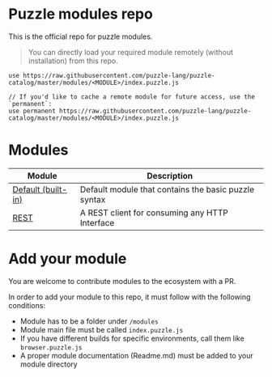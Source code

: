 # Puzzle modules repo
 
This is the official repo for puzzle modules.

> You can directly load your required module remotely (without installation) from this repo.

```puzzle
use https://raw.githubusercontent.com/puzzle-lang/puzzle-catalog/master/modules/<MODULE>/index.puzzle.js

// If you'd like to cache a remote module for future access, use the `permanent`:
use permanent https://raw.githubusercontent.com/puzzle-lang/puzzle-catalog/master/modules/<MODULE>/index.puzzle.js
```

# Modules 

| Module        | Description  |
| ------------- |-------------| 
| [Default (built-in)](https://puzzlelang.github.io/#/LANGUAGE) | Default module that contains the basic puzzle syntax | 
| [REST](https://github.com/puzzlelang/puzzle-catalog/tree/master/modules/rest) | A REST client for consuming any HTTP Interface| 


# Add your module

You are welcome to contribute modules to the ecosystem with a PR.

In order to add your module to this repo, it must follow with the following conditions:

* Module has to be a folder under `/modules`
* Module main file must be called `index.puzzle.js`
* If you have different builds for specific environments, call them like `browser.puzzle.js`
* A proper module documentation (Readme.md) must be added to your module directory